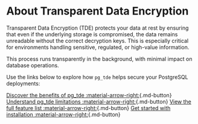 # About Transparent Data Encryption

Transparent Data Encryption (TDE) protects your data at rest by ensuring that even if the underlying storage is compromised, the data remains unreadable without the correct decryption keys. This is especially critical for environments handling sensitive, regulated, or high-value information.

This process runs transparently in the background, with minimal impact on database operations.

Use the links below to explore how `pg_tde` helps secure your PostgreSQL deployments:

[Discover the benefits of pg_tde :material-arrow-right:](how-tde-helps.md){.md-button}
[Understand pg_tde limitations :material-arrow-right:](tde-limitations.md){.md-button}
[View the full feature list :material-arrow-right:](../features.md){.md-button}
[Get started with installation :material-arrow-right:](../install.md){.md-button}
